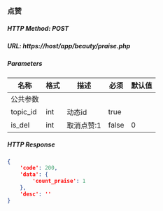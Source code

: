### 点赞

##### HTTP Method: POST
##### URL: https://host/app/beauty/praise.php

#####  Parameters
名称|格式|描述|必须|默认值
---|---|---|---|---
公共参数||||
topic_id    | int       | 动态id    | true |
is_del    | int       | 取消点赞:1    | false |0

##### HTTP Response
```json
{
	'code': 200,
	'data': {
		'count_praise': 1
	},
	'desc': ''
}
```